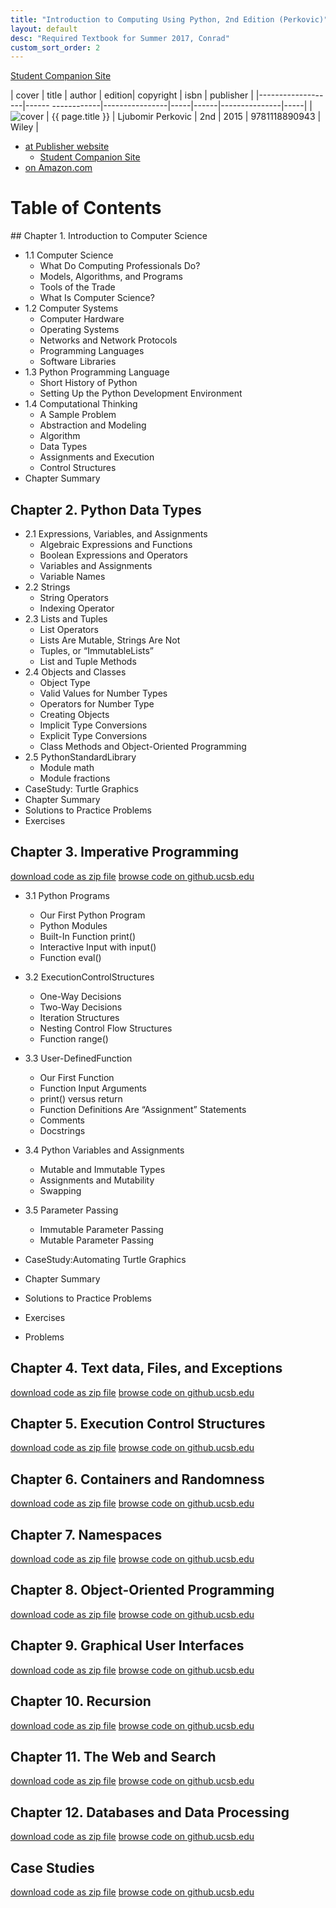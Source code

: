 ```yaml
---
title: "Introduction to Computing Using Python, 2nd Edition (Perkovic)"
layout: default
desc: "Required Textbook for Summer 2017, Conrad"
custom_sort_order: 2
---
```


[Student Companion Site](http://bcs.wiley.com/he-bcs/Books?action=index&itemId=1118890949&bcsId=9532)

| cover             | title                    | author      | edition| copyright |     isbn | publisher |
|-------------------|------        ------------|----------------|-----|------|---------------|-----|
| ![cover](Perk2e.png) | {{ page.title }} | 	Ljubomir Perkovic | 2nd | 2015 | 9781118890943 | Wiley |

* [at Publisher website](http://www.wiley.com/WileyCDA/WileyTitle/productCd-EHEP003201.html)
    * [Student Companion Site](http://bcs.wiley.com/he-bcs/Books?action=index&itemId=1118890949&bcsId=9532)
* [on Amazon.com](https://www.amazon.com/Introduction-Computing-Using-Python-Application-ebook/dp/B01AKSZC9U/ref=sr_1_1?ie=UTF8&qid=1495227327&sr=8-1&keywords=perkovic+2nd+edition)


# Table of Contents


<div data-role="collapsible" data-collapsed="true" markdown="1">
## Chapter 1. Introduction to Computer Science

* 1.1 Computer Science
    * What Do Computing Professionals Do?
    * Models, Algorithms, and Programs
    * Tools of the Trade 
    * What Is Computer Science?
* 1.2 Computer Systems
    * Computer Hardware
    * Operating Systems
    * Networks and Network Protocols
    * Programming Languages
    * Software Libraries
* 1.3 Python Programming Language
    * Short History of Python
    * Setting Up the Python Development Environment
* 1.4 Computational Thinking
    * A Sample Problem
    * Abstraction and Modeling
    * Algorithm
    * Data Types
    * Assignments and Execution 
    * Control Structures
* Chapter Summary

</div>
<div data-role="collapsible" data-collapsed="true" markdown="1">


## Chapter 2. Python Data Types

* 2.1 Expressions, Variables, and Assignments
   * Algebraic Expressions and Functions
   * Boolean Expressions and Operators
   * Variables and Assignments
   * Variable Names
* 2.2 Strings
    * String Operators
    * Indexing Operator
* 2.3 Lists and Tuples
    * List Operators
    * Lists Are Mutable, Strings Are Not
    * Tuples, or “ImmutableLists”
    * List and Tuple Methods
* 2.4 Objects and Classes
    * Object Type
    * Valid Values for Number Types
    * Operators for Number Type
    * Creating Objects
    * Implicit Type Conversions
    * Explicit Type Conversions
    * Class Methods and Object-Oriented Programming
* 2.5 PythonStandardLibrary
    * Module math
    * Module fractions
* CaseStudy: Turtle Graphics
* Chapter Summary
* Solutions to Practice Problems
* Exercises

</div>
<div data-role="collapsible" data-collapsed="true" markdown="1">

## Chapter 3. Imperative Programming 

[download code as zip file](http://higheredbcs.wiley.com/legacy/college/perkovic/1118890949/code/ch03.zip) [browse code on github.ucsb.edu](https://github.ucsb.edu/ucsb-cs8/perk2e/tree/master/ch03)

* 3.1 Python Programs
    * Our First Python Program
    * Python Modules
    * Built-In Function print()
    * Interactive Input with input()
    * Function eval()
  
* 3.2 ExecutionControlStructures
    * One-Way Decisions
    * Two-Way Decisions
    * Iteration Structures
    * Nesting Control Flow Structures
    * Function range()

* 3.3 User-DefinedFunction
    * Our First Function
    * Function Input Arguments
    * print() versus return
    * Function Definitions Are “Assignment” Statements
    * Comments
    * Docstrings

* 3.4 Python Variables and Assignments
    * Mutable and Immutable Types
    * Assignments and Mutability
    * Swapping
    
* 3.5 Parameter Passing
     * Immutable Parameter Passing
     * Mutable Parameter Passing

* CaseStudy:Automating Turtle Graphics

* Chapter Summary
* Solutions to Practice Problems
* Exercises
* Problems

</div>
<div data-role="collapsible" data-collapsed="true" markdown="1">

## Chapter 4. Text data, Files, and Exceptions 

[download code as zip file](http://higheredbcs.wiley.com/legacy/college/perkovic/1118890949/code/ch04.zip) [browse code on github.ucsb.edu](https://github.ucsb.edu/ucsb-cs8/perk2e/tree/master/ch04)


</div>
<div data-role="collapsible" data-collapsed="true" markdown="1">

## Chapter 5. Execution Control Structures 

[download code as zip file](http://higheredbcs.wiley.com/legacy/college/perkovic/1118890949/code/ch05.zip) [browse code on github.ucsb.edu](https://github.ucsb.edu/ucsb-cs8/perk2e/tree/master/ch05)

</div>
<div data-role="collapsible" data-collapsed="true" markdown="1">

## Chapter 6. Containers and Randomness 

[download code as zip file](http://higheredbcs.wiley.com/legacy/college/perkovic/1118890949/code/ch06.zip) [browse code on github.ucsb.edu](https://github.ucsb.edu/ucsb-cs8/perk2e/tree/master/ch06)

</div>
<div data-role="collapsible" data-collapsed="true" markdown="1">

## Chapter 7. Namespaces 

[download code as zip file](http://higheredbcs.wiley.com/legacy/college/perkovic/1118890949/code/ch07.zip) [browse code on github.ucsb.edu](https://github.ucsb.edu/ucsb-cs8/perk2e/tree/master/ch07)

</div>
<div data-role="collapsible" data-collapsed="true" markdown="1">

## Chapter 8. Object-Oriented Programming 

[download code as zip file](http://higheredbcs.wiley.com/legacy/college/perkovic/1118890949/code/ch08.zip) [browse code on github.ucsb.edu](https://github.ucsb.edu/ucsb-cs8/perk2e/tree/master/ch08)

</div>
<div data-role="collapsible" data-collapsed="true" markdown="1">

## Chapter 9. Graphical User Interfaces 

[download code as zip file](http://higheredbcs.wiley.com/legacy/college/perkovic/1118890949/code/ch09.zip) [browse code on github.ucsb.edu](https://github.ucsb.edu/ucsb-cs8/perk2e/tree/master/ch09)

</div>
<div data-role="collapsible" data-collapsed="true" markdown="1">

## Chapter 10. Recursion 

[download code as zip file](http://higheredbcs.wiley.com/legacy/college/perkovic/1118890949/code/ch10.zip) [browse code on github.ucsb.edu](https://github.ucsb.edu/ucsb-cs8/perk2e/tree/master/ch10)

</div>
<div data-role="collapsible" data-collapsed="true" markdown="1">

## Chapter 11. The Web and Search 

[download code as zip file](http://higheredbcs.wiley.com/legacy/college/perkovic/1118890949/code/ch11.zip) [browse code on github.ucsb.edu](https://github.ucsb.edu/ucsb-cs8/perk2e/tree/master/ch11)

</div>
<div data-role="collapsible" data-collapsed="true" markdown="1">

## Chapter 12. Databases and Data Processing  

[download code as zip file](http://higheredbcs.wiley.com/legacy/college/perkovic/1118890949/code/ch12.zip) [browse code on github.ucsb.edu](https://github.ucsb.edu/ucsb-cs8/perk2e/tree/master/ch12)

</div>
<div data-role="collapsible" data-collapsed="true" markdown="1">

## Case Studies

[download code as zip file](http://higheredbcs.wiley.com/legacy/college/perkovic/1118890949/code/cs.zip) [browse code on github.ucsb.edu](https://github.ucsb.edu/ucsb-cs8/perk2e/tree/master/case_studies)

</div>
